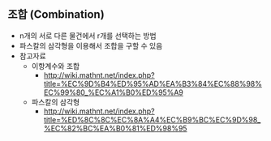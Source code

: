## 조합 (Combination)

* n개의 서로 다른 물건에서 r개를 선택하는 방법
* 파스칼의 삼각형을 이용해서 조합을 구할 수 있음
* 참고자료
	* 이항계수와 조합
		* http://wiki.mathnt.net/index.php?title=%EC%9D%B4%ED%95%AD%EA%B3%84%EC%88%98%EC%99%80_%EC%A1%B0%ED%95%A9
	* 파스칼의 삼각형
		* http://wiki.mathnt.net/index.php?title=%ED%8C%8C%EC%8A%A4%EC%B9%BC%EC%9D%98_%EC%82%BC%EA%B0%81%ED%98%95
